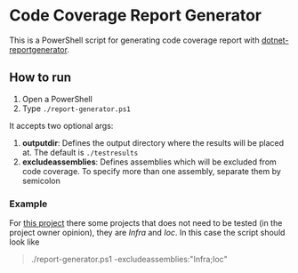 # Code Coverage Report Generator

This is a PowerShell script for generating code coverage report with [dotnet-reportgenerator](https://www.nuget.org/packages/dotnet-reportgenerator-globaltool).

## How to run
1. Open a PowerShell
2. Type `./report-generator.ps1`

It accepts two optional args:
1. **outputdir**: Defines the output directory where the results will be placed at. The default is `./testresults`
2. **excludeassemblies**: Defines assemblies which will be excluded from code coverage. To specify more than one assembly, separate them by semicolon

### Example
For [this project](https://github.com/viniciobs/Aspnet-Core6.Identiy-with-MongoDB) there some projects that does not need to be tested (in the project owner opinion), they are _Infra_ and _Ioc_. In this case the script should look like
> ./report-generator.ps1 -excludeassemblies:"Infra;Ioc"
